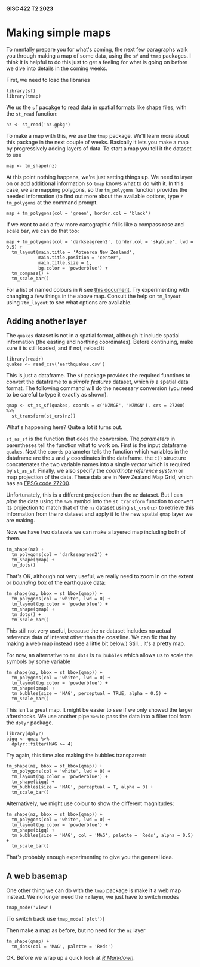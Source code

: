 #### GISC 422 T2 2023
# Making simple maps
To mentally prepare you for what's coming, the next few paragraphs walk you through making a map of some data, using the `sf` and `tmap` packages. I think it is helpful to do this just to get a feeling for what is going on before we dive into details in the coming weeks.

First, we need to load the libraries
```{r}
library(sf)
library(tmap)
```
We us the `sf` pacakge to read data in spatial formats like shape files, with the `st_read` function:
```{r}
nz <- st_read('nz.gpkg')
```
To make a map with this, we use the `tmap` package. We'll learn more about this package in the next couple of weeks. Basically it lets you make a map by progressively adding layers of data. To start a map you tell it the dataset to use
```{r}
map <- tm_shape(nz)
```
At this point nothing happens, we're just setting things up. We need to layer on or add additional information so `tmap` knows what to do with it. In this case, we are mapping polygons, so the `tm_polygons` function provides the needed information (to find out more about the available options, type `?tm_polygons` at the command prompt.
```{r}
map + tm_polygons(col = 'green', border.col = 'black')
```
If we want to add a few more cartographic frills like a compass rose and scale bar, we can do that too:
```{r}
map + tm_polygons(col = 'darkseagreen2', border.col = 'skyblue', lwd = 0.5) +
  tm_layout(main.title = 'Aotearoa New Zealand',
            main.title.position = 'center',
            main.title.size = 1,
            bg.color = 'powderblue') +
  tm_compass() +
  tm_scale_bar()
```

For a list of named colours in *R* see [this document](http://www.stat.columbia.edu/~tzheng/files/Rcolor.pdf). Try experimenting with changing a few things in the above map. Consult the help on `tm_layout` using `?tm_layout` to see what options are available.

## Adding another layer
The `quakes` dataset is not in a spatial format, although it include spatial information (the easting and northing coordinates). Before continuing, make sure it is still loaded, and if not, reload it
```{r}
library(readr)
quakes <- read_csv('earthquakes.csv')
```

This is just a dataframe. The `sf` package provides the required functions to convert the dataframe to a *simple features* dataset, which *is* a spatial data format. The following command will do the necessary conversion (you need to be careful to type it exactly as shown).
```{r}
qmap <- st_as_sf(quakes, coords = c('NZMGE', 'NZMGN'), crs = 27200) %>%
  st_transform(st_crs(nz))
```
What's happening here? Quite a lot it turns out.

`st_as_sf` is the function that does the conversion. The *parameters* in parentheses tell the function what to work on. First is the input dataframe `quakes`. Next the `coords` parameter tells the function which variables in the dataframe are the *x* and *y* coordinates in the dataframe. the `c()` structure concatenates the two variable names into a single *vector* which is required by `st_as_sf`. Finally, we also specify the *coordinate reference system* or map projection of the data. These data are in New Zealand Map Grid, which has an [EPSG code 27200](https://epsg.io/27200).

Unfortunately, this is a different projection than the `nz` dataset. But I can *pipe* the data using the `%>%` symbol into the `st_transform` function to convert its projection to match that of the `nz` dataset using `st_crs(nz)` to retrieve this information from the `nz` dataset and apply it to the new spatial `qmap` layer we are making.

Now we have two datasets we can make a layered map including both of them.
```{r}
tm_shape(nz) +
  tm_polygons(col = 'darkseagreen2') +
  tm_shape(qmap) +
  tm_dots()
```

That's OK, although not very useful, we really need to zoom in on the extent or *bounding box* of the earthquake data:
```{r}
tm_shape(nz, bbox = st_bbox(qmap)) +
  tm_polygons(col = 'white', lwd = 0) +
  tm_layout(bg.color = 'powderblue') +
  tm_shape(qmap) +
  tm_dots() +
  tm_scale_bar()
```

This still not very useful, because the `nz` dataset includes no actual reference data of interest other than the coastline. We can fix that by making a web map instead (see a little bit below.) Still... it's a pretty map.

For now, an alternative to `tm_dots` is `tm_bubbles` which allows us to scale the symbols by some variable
```{r}
tm_shape(nz, bbox = st_bbox(qmap)) +
  tm_polygons(col = 'white', lwd = 0) +
  tm_layout(bg.color = 'powderblue') +
  tm_shape(qmap) +
  tm_bubbles(size = 'MAG', perceptual = TRUE, alpha = 0.5) +
  tm_scale_bar()
```

This isn't a great map. It might be easier to see if we only showed the larger aftershocks. We use another pipe `%>%` to pass the data into a filter tool from the `dplyr` package.

```{r}
library(dplyr)
bigq <- qmap %>%
  dplyr::filter(MAG >= 4)
```

Try again, this time also making the bubbles transparent:

```{r}
tm_shape(nz, bbox = st_bbox(qmap)) +
  tm_polygons(col = 'white', lwd = 0) +
  tm_layout(bg.color = 'powderblue') +
  tm_shape(bigq) +
  tm_bubbles(size = 'MAG', perceptual = T, alpha = 0) +
  tm_scale_bar()
```

Alternatively, we might use colour to show the different magnitudes:

```{r}
tm_shape(nz, bbox = st_bbox(qmap)) +
  tm_polygons(col = 'white', lwd = 0) +
  tm_layout(bg.color = 'powderblue') +
  tm_shape(bigq) +
  tm_bubbles(size = 'MAG', col = 'MAG', palette = 'Reds', alpha = 0.5) +
  tm_scale_bar()
```

That's probably enough experimenting to give you the general idea.

## A web basemap
One other thing we can do with the `tmap` package is make it a web map instead. We no longer need the `nz` layer, we just have to switch modes
```{r}
tmap_mode('view')
```

[To switch back use `tmap_mode('plot')`]

Then make a map as before, but no need for the `nz` layer

```{r}
tm_shape(qmap) +
  tm_dots(col = 'MAG', palette = 'Reds')
```
OK. Before we wrap up a quick look at [_R Markdown_](05-r-markdown.md).
